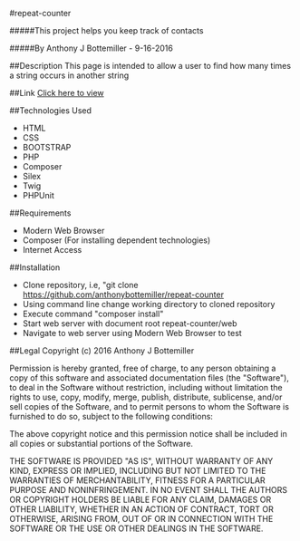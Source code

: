 #repeat-counter

#####This project helps you keep track of contacts

#####By Anthony J Bottemiller - 9-16-2016

##Description
This page is intended to allow a user to find how many times a string occurs in another string

##Link
[Click here to view](#)

##Technologies Used
* HTML
* CSS
* BOOTSTRAP
* PHP
* Composer
* Silex
* Twig
* PHPUnit

##Requirements
* Modern Web Browser
* Composer (For installing dependent technologies)
* Internet Access

##Installation
* Clone repository, i.e, "git clone https://github.com/anthonybottemiller/repeat-counter
* Using command line change working directory to cloned repository
* Execute command "composer install"
* Start web server with document root repeat-counter/web
* Navigate to web server using Modern Web Browser to test

##Legal
Copyright (c) 2016 Anthony J Bottemiller

Permission is hereby granted, free of charge, to any person obtaining a copy of this software and associated documentation files (the "Software"), to deal in the Software without restriction, including without limitation the rights to use, copy, modify, merge, publish, distribute, sublicense, and/or sell copies of the Software, and to permit persons to whom the Software is furnished to do so, subject to the following conditions:

The above copyright notice and this permission notice shall be included in all copies or substantial portions of the Software.

THE SOFTWARE IS PROVIDED "AS IS", WITHOUT WARRANTY OF ANY KIND, EXPRESS OR IMPLIED, INCLUDING BUT NOT LIMITED TO THE WARRANTIES OF MERCHANTABILITY, FITNESS FOR A PARTICULAR PURPOSE AND NONINFRINGEMENT. IN NO EVENT SHALL THE AUTHORS OR COPYRIGHT HOLDERS BE LIABLE FOR ANY CLAIM, DAMAGES OR OTHER LIABILITY, WHETHER IN AN ACTION OF CONTRACT, TORT OR OTHERWISE, ARISING FROM, OUT OF OR IN CONNECTION WITH THE SOFTWARE OR THE USE OR OTHER DEALINGS IN THE SOFTWARE.
